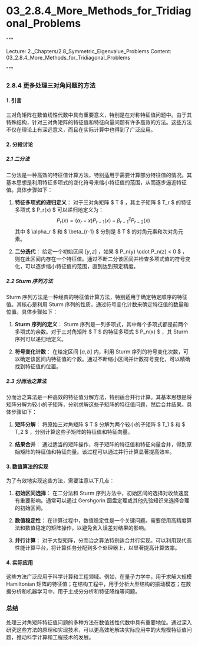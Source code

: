 # 03_2.8.4_More_Methods_for_Tridiagonal_Problems

"""

Lecture: 2._Chapters/2.8_Symmetric_Eigenvalue_Problems
Content: 03_2.8.4_More_Methods_for_Tridiagonal_Problems

"""

### 2.8.4 更多处理三对角问题的方法

#### 1. 引言

三对角矩阵在数值线性代数中具有重要意义，特别是在对称特征值问题中。由于其特殊结构，针对三对角矩阵的特征值和特征向量问题有许多高效的方法。这些方法不仅在理论上有深远意义，而且在实际计算中也得到了广泛应用。

#### 2. 分段讨论

##### 2.1 二分法

二分法是一种高效的特征值计算方法，特别适用于需要计算部分特征值的情况。其基本思想是利用特征多项式的变化符号来缩小特征值的范围，从而逐步逼近特征值。具体步骤如下：

1. **特征多项式的递归定义**：
   对于三对角矩阵 $ T $ ，其主子矩阵 $ T_r $ 的特征多项式 $ P_r(x) $ 可以递归地定义为：
   $$ P_r(x) = (\alpha_r - x)P_{r-1}(x) - \beta_{r-1}^2 P_{r-2}(x) $$
   其中 $ \alpha_r $ 和 $ \beta_{r-1} $ 分别是 $ T $ 的对角元素和次对角元素。

2. **二分迭代**：
   给定一个初始区间 $[y, z]$ ，如果 $ P_n(y) \cdot P_n(z) < 0 $ ，则在此区间内存在一个特征值。通过不断二分该区间并检查多项式值的符号变化，可以逐步缩小特征值的范围，直到达到预定精度。

##### 2.2 Sturm 序列方法

Sturm 序列方法是一种经典的特征值计算方法，特别适用于确定特定顺序的特征值。其核心是利用 Sturm 序列的性质，通过符号变化计数来确定特征值的数量和位置。具体步骤如下：

1. **Sturm 序列的定义**：
   Sturm 序列是一列多项式，其中每个多项式都是前两个多项式的余数。对于三对角矩阵 $ T $ 的特征多项式 $ P_n(x) $ ，其 Sturm 序列可以递归地定义。

2. **符号变化计数**：
   在给定区间 $[a, b]$ 内，利用 Sturm 序列的符号变化次数，可以确定该区间内特征值的个数。通过不断缩小区间并计数符号变化，可以精确找到特征值的位置。

##### 2.3 分而治之算法

分而治之算法是一种高效的特征值分解方法，特别适合并行计算。其基本思想是将矩阵分解为较小的子矩阵，分别求解这些子矩阵的特征值问题，然后合并结果。具体步骤如下：

1. **矩阵分解**：
   将原始三对角矩阵 $ T $ 分解为两个较小的子矩阵 $ T_1 $ 和 $ T_2 $ ，分别计算这些子矩阵的特征值和特征向量。

2. **结果合并**：
   通过适当的矩阵操作，将子矩阵的特征值和特征向量合并，得到原始矩阵的特征值和特征向量。该过程可以通过并行计算显著提高效率。

#### 3. 数值算法的实现

为了有效地实现这些方法，需要注意以下几点：

1. **初始区间选择**：
   在二分法和 Sturm 序列方法中，初始区间的选择对收敛速度有重要影响。通常可以通过 Gershgorin 圆盘定理或其他先验知识来选择合理的初始区间。

2. **数值稳定性**：
   在计算过程中，数值稳定性是一个关键问题。需要使用高精度算法和数值稳定的矩阵操作，以避免舍入误差对结果的影响。

3. **并行计算**：
   对于大型矩阵，分而治之算法特别适合并行实现。可以利用现代高性能计算平台，将计算任务分配到多个处理器上，以显著提高计算效率。

#### 4. 实际应用

这些方法广泛应用于科学计算和工程领域。例如，在量子力学中，用于求解大规模 Hamiltonian 矩阵的特征值；在结构工程中，用于分析大型结构的振动模态；在数据分析和机器学习中，用于主成分分析和特征降维等问题。

### 总结

处理三对角矩阵特征值问题的多种方法在数值线性代数中具有重要地位。通过深入研究这些方法的原理和实现技术，可以更高效地解决实际应用中的大规模特征值问题，推动科学计算和工程技术的发展。